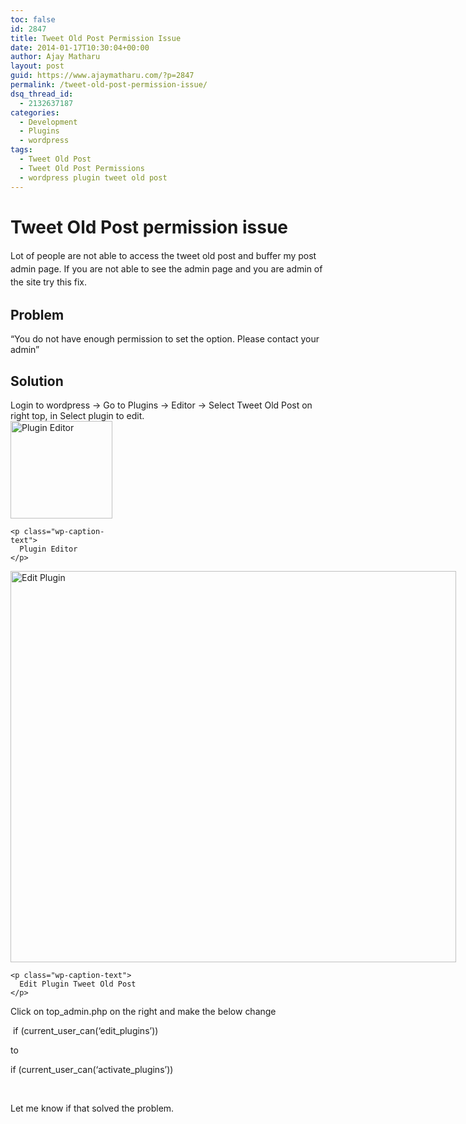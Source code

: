 ```yaml
---
toc: false
id: 2847
title: Tweet Old Post Permission Issue
date: 2014-01-17T10:30:04+00:00
author: Ajay Matharu
layout: post
guid: https://www.ajaymatharu.com/?p=2847
permalink: /tweet-old-post-permission-issue/
dsq_thread_id:
  - 2132637187
categories:
  - Development
  - Plugins
  - wordpress
tags:
  - Tweet Old Post
  - Tweet Old Post Permissions
  - wordpress plugin tweet old post
---
```

# Tweet Old Post permission issue

<span style="line-height: 1.5em;">Lot of people are not able to access the tweet old post and buffer my post admin page. </span><span style="line-height: 1.5em;">If you are not able to see the admin page and you are admin of the site try this fix.</span>

## Problem

&#8220;You do not have enough permission to set the option. Please contact your admin&#8221;

## Solution

<div>
  Login to wordpress -> Go to Plugins -> Editor -> Select Tweet Old Post on right top, in Select plugin to edit.
</div>

<div>
  <div id="attachment_2852" style="width: 173px" class="wp-caption aligncenter">
    <a href="https://www.ajaymatharu.com/wp-content/uploads/2014/01/Edit-Plugins.png"><img class="size-full wp-image-2852" alt="Plugin Editor" src="https://www.ajaymatharu.com/wp-content/uploads/2014/01/Edit-Plugins.png" width="163" height="156" /></a>
    
    <p class="wp-caption-text">
      Plugin Editor
    </p>
  </div>
</div>

<div>
  <div id="attachment_2853" style="width: 723px" class="wp-caption aligncenter">
    <a href="https://www.ajaymatharu.com/wp-content/uploads/2014/01/Edit-Plugins-Tweet-Old-Post.png"><img class="size-full wp-image-2853 " title="Edit Tweet Old Post" alt="Edit Plugin" src="https://www.ajaymatharu.com/wp-content/uploads/2014/01/Edit-Plugins-Tweet-Old-Post.png" width="713" height="626" srcset="https://www.ajaymatharu.com/wp-content/uploads/2014/01/Edit-Plugins-Tweet-Old-Post-300x263.png 300w, https://www.ajaymatharu.com/wp-content/uploads/2014/01/Edit-Plugins-Tweet-Old-Post.png 713w" sizes="(max-width: 713px) 100vw, 713px" /></a>
    
    <p class="wp-caption-text">
      Edit Plugin Tweet Old Post
    </p>
  </div>
</div>

<div>
  Click on top_admin.php on the right and make the below change
</div>

<div>
  <p>
     if (current_user_can(&#8216;edit_<wbr />plugins&#8217;))
  </p>
  
  <p>
    to
  </p>
  
  <p>
    if (current_user_can(&#8216;activate_<wbr />plugins&#8217;))
  </p>
  
  <p>
    &nbsp;
  </p>
  
  <p>
    Let me know if that solved the problem.
  </p>
</div>

&nbsp;
